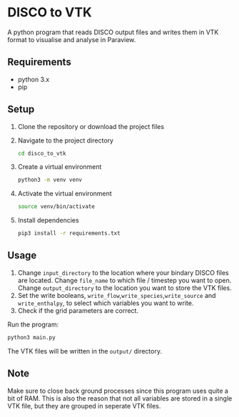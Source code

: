 # DISCO to VTK

A python program that reads DISCO output files and writes them in VTK format to visualise and analyse in Paraview. 

## Requirements
- python 3.x
- pip

## Setup
1. Clone the repository or download the project files
2. Navigate to the project directory
   
   ```bash
   cd disco_to_vtk
3. Create a virtual environment
   ```bash
   python3 -m venv venv
4. Activate the virtual environment
   ```bash
   source venv/bin/activate
5. Install dependencies
   ```bash
   pip3 install -r requirements.txt
   
## Usage

1. Change `input_directory` to the location where your bindary DISCO files are located. Change `file_name` to which file / timestep you want to open. Change `output_directory` to the location you want to store the VTK files.
2. Set the write booleans, `write_flow`,`write_species`,`write_source` and `write_enthalpy`, to select which variables you want to write.
3. Check if the grid parameters are correct.

Run the program:
```bash
python3 main.py
``` 
The VTK files will be written in the `output/` directory. 

## Note
Make sure to close back ground processes since this program uses quite a bit of RAM. This is also the reason that not all variables are stored in a single VTK file, but they are grouped in seperate VTK files. 


